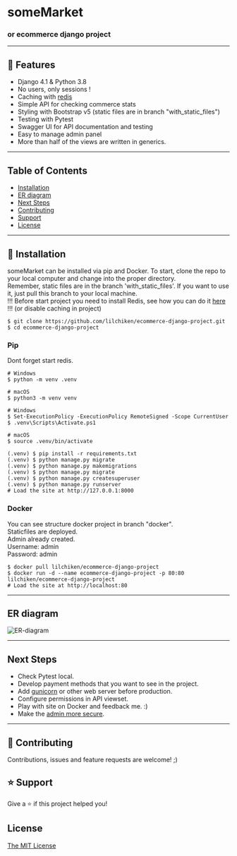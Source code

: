 # someMarket
### or ecommerce django project

----

## 🚀 Features

- Django 4.1 & Python 3.8
- No users, only sessions !
- Caching with [redis](https://redis.io)
- Simple API for checking commerce stats
- Styling with Bootstrap v5 (static files are in branch "with_static_files")
- Testing with Pytest
- Swagger UI for API documentation and testing
- Easy to manage admin panel
- More than half of the views are written in generics.

----

## Table of Contents
* [Installation](#installation)
* [ER diagram](#er-diagram)
* [Next Steps](#next-steps)
* [Contributing](#contributing)
* [Support](#support)
* [License](#license)

----

## 📖 Installation
someMarket can be installed via pip and Docker. To start, clone the repo to your local computer and change into the proper directory.  
Remember, static files are in the branch 'with_static_files'. If you want to use it, just pull this branch to your local machine.  
!!! Before start project you need to install Redis, see how you can do it [here](https://redis.io/docs/getting-started/) !!! (or disable caching in project)

```
$ git clone https://github.com/lilchiken/ecommerce-django-project.git
$ cd ecommerce-django-project
```

### Pip

Dont forget start redis.

```
# Windows
$ python -m venv .venv

# macOS
$ python3 -m venv venv

# Windows
$ Set-ExecutionPolicy -ExecutionPolicy RemoteSigned -Scope CurrentUser
$ .venv\Scripts\Activate.ps1

# macOS
$ source .venv/bin/activate

(.venv) $ pip install -r requirements.txt
(.venv) $ python manage.py migrate
(.venv) $ python manage.py makemigrations
(.venv) $ python manage.py migrate
(.venv) $ python manage.py createsuperuser
(.venv) $ python manage.py runserver
# Load the site at http://127.0.0.1:8000
```


### Docker

You can see structure docker project in branch "docker".  
Staticfiles are deployed.  
Admin already created.  
Username: admin  
Password: admin

```
$ docker pull lilchiken/ecommerce-django-project
$ docker run -d --name ecommerce-django-project -p 80:80 lilchiken/ecommerce-django-project
# Load the site at http://localhost:80
```


----

## ER diagram

![ER-diagram](https://github.com/lilchiken/EcommercePetProject/blob/6b04b7cfa14e7b92cb2da3b418080360e2147213/static/readme/ER.png)

----
## Next Steps

- Check Pytest local.
- Develop payment methods that you want to see in the project.
- Add [gunicorn](https://pypi.org/project/gunicorn/) or other web server before production.
- Configure permissions in API viewset.
- Play with site on Docker and feedback me. :)
- Make the [admin more secure](https://opensource.com/article/18/1/10-tips-making-django-admin-more-secure).

----

## 🤝 Contributing

Contributions, issues and feature requests are welcome! ;)

## ⭐️ Support

Give a ⭐️  if this project helped you!

## License

[The MIT License](LICENSE)
